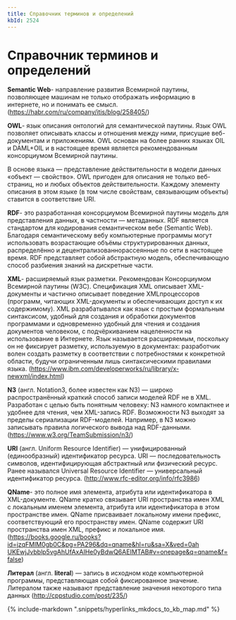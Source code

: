```yaml
---
title: Справочник терминов и определений
kbId: 2524
---
```


# Справочник терминов и определений

**Semantic Web**- направление развития Всемирной паутины, позволяющее машинам не только отображать информацию в интернете, но и понимать ее смысл. (<https://habr.com/ru/company/itis/blog/258405/>)

**OWL**- язык описания онтологий для семантической паутины. Язык OWL позволяет описывать классы и отношения между ними, присущие веб-документам и приложениям. OWL основан на более ранних языках OIL и DAML+OIL и в настоящее время является рекомендованным консорциумом Всемирной паутины.

В основе языка — представление действительности в модели данных «объект — свойство». OWL пригоден для описания не только веб-страниц, но и любых объектов действительности. Каждому элементу описания в этом языке (в том числе свойствам, связывающим объекты) ставится в соответствие URI.

**RDF**- это разработанная консорциумом Всемирной паутины модель для представления данных, в частности — метаданных. RDF является стандартом для кодирования семантическом вебе (Semantic Web). Благодаря семантическому вебу компьютерные программы могут использовать возрастающие объёмы структурированных данных, распределённо и децентрализованнорассеянные по сети в настоящее время. RDF представляет собой абстрактную модель, обеспечивающую способ разбиения знаний на дискретные части. 

**XML**- расширяемый язык разметки. Рекомендован Консорциумом Всемирной паутины (W3C). Спецификация XML описывает XML-документы и частично описывает поведение XMLпроцессоров (программ, читающих XML-документы и обеспечивающих доступ к их содержимому). XML разрабатывался как язык с простым формальным синтаксисом, удобный для создания и обработки документов программами и одновременно удобный для чтения и создания документов человеком, с подчёркиванием нацеленности на использование в Интернете. Язык называется расширяемым, поскольку он не фиксирует разметку, используемую в документах: разработчик волен создать разметку в соответствии с потребностями к конкретной области, будучи ограниченным лишь синтаксическими правилами языка. (<https://www.ibm.com/developerworks/ru/library/x-newxml/index.html>)

**N3** (англ. Notation3, более известен как N3) — широко распространённый краткий способ записи моделей RDF не в XML. Разработан с целью быть понятным человеку: N3 намного компактнее и удобнее для чтения, чем XML-запись RDF. Возможности N3 выходят за пределы сериализации RDF-моделей. Например, в N3 можно записывать правила логического вывода над RDF-данными. (<https://www.w3.org/TeamSubmission/n3/>)

**URI** (англ. Uniform Resource Identifier) — унифицированный (единообразный) идентификатор ресурса. URI — последовательность символов, идентифицирующая абстрактный или физический ресурс. Ранее назывался Universal Resource Identifier — универсальный идентификатор ресурса. (<http://www.rfc-editor.org/info/rfc3986>)

**QName**- это полное имя элемента, атрибута или идентификатора в XML-документе. QName кратко связывает URI пространства имен XML с локальным именем элемента, атрибута или идентификатора в этом пространстве имен. QName присваивает локальному имени префикс, соответствующий его пространству имен. QName содержит URI пространства имен XML, префикс и локальное имя. ([https://books.google.ru/books?id=jzqFMlM0gb0C&pg=PA296&dq=qname&hl=ru&sa=X&ved=0ah UKEwjJvbblp5vgAhUfAxAIHe0yBdwQ6AEIMTAB#v=onepage&q=qname&f=false](https://books.google.ru/books?id=jzqFMlM0gb0C&pg=PA296&dq=qname&hl=ru&sa=X&ved=0ah%20UKEwjJvbblp5vgAhUfAxAIHe0yBdwQ6AEIMTAB#v=onepage&q=qname&f=false)) 

**Литерал** (англ. **literal**) — запись в исходном коде компьютерной программы, представляющая собой фиксированное значение. Литералом также называют представление значения некоторого типа данных (<http://cppstudio.com/post/235/>)

{% include-markdown ".snippets/hyperlinks_mkdocs_to_kb_map.md" %}
